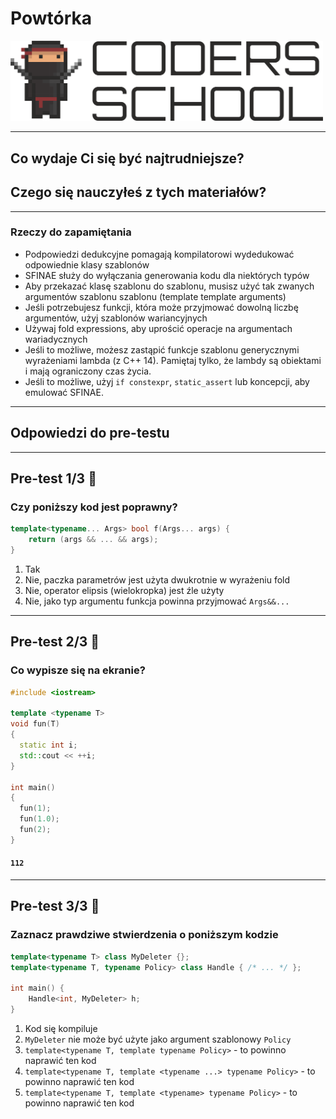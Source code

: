 <!-- .slide: data-background="#111111" -->

# Powtórka

<a href="https://coders.school">
    <img width="500" src="../img/coders_school_logo.png" alt="Coders School" class="plain">
</a>

___

## Co wydaje Ci się być najtrudniejsze?

## Czego się nauczyłeś z tych materiałów?

___

### Rzeczy do zapamiętania

* <!-- .element: class="fragment fade-in" --> Podpowiedzi dedukcyjne pomagają kompilatorowi wydedukować odpowiednie klasy szablonów
* <!-- .element: class="fragment fade-in" --> SFINAE służy do wyłączania generowania kodu dla niektórych typów
* <!-- .element: class="fragment fade-in" --> Aby przekazać klasę szablonu do szablonu, musisz użyć tak zwanych argumentów szablonu szablonu (template template arguments)
* <!-- .element: class="fragment fade-in" --> Jeśli potrzebujesz funkcji, która może przyjmować dowolną liczbę argumentów, użyj szablonów wariancyjnych
* <!-- .element: class="fragment fade-in" --> Używaj fold expressions, aby uprościć operacje na argumentach wariadycznych
* <!-- .element: class="fragment fade-in" --> Jeśli to możliwe, możesz zastąpić funkcje szablonu generycznymi wyrażeniami lambda (z C++ 14). Pamiętaj tylko, że lambdy są obiektami i mają ograniczony czas życia.
* <!-- .element: class="fragment fade-in" -->Jeśli to możliwe, użyj <code>if constexpr</code>, <code>static_assert</code> lub koncepcji, aby emulować SFINAE.

___

## Odpowiedzi do pre-testu

___

## Pre-test 1/3 🤯

### Czy poniższy kod jest poprawny?

```cpp
template<typename... Args> bool f(Args... args) {
    return (args && ... && args);
}
```

1. <!-- .element: class="fragment highlight-red" --> Tak
2. <!-- .element: class="fragment highlight-green" --> Nie, paczka parametrów jest użyta dwukrotnie w wyrażeniu fold
3. <!-- .element: class="fragment highlight-red" --> Nie, operator elipsis (wielokropka) jest źle użyty
4. <!-- .element: class="fragment highlight-red" --> Nie, jako typ argumentu funkcja powinna przyjmować <code>Args&&...</code>

___
<!-- .slide: style="font-size: 0.9em" -->

## Pre-test 2/3 🤯

### Co wypisze się na ekranie?

```cpp
#include <iostream>

template <typename T>
void fun(T)
{
  static int i;
  std::cout << ++i;
}

int main()
{
  fun(1);
  fun(1.0);
  fun(2);
}
```

#### <code class="fragment fade-in">112</code>

___
<!-- .slide: style="font-size: 0.8em" -->

## Pre-test 3/3 🤯

### Zaznacz prawdziwe stwierdzenia o poniższym kodzie

```cpp
template<typename T> class MyDeleter {};
template<typename T, typename Policy> class Handle { /* ... */ };

int main() {
    Handle<int, MyDeleter> h;
}
```

1. <!-- .element: class="fragment highlight-red" --> Kod się kompiluje
2. <!-- .element: class="fragment highlight-green" --> <code>MyDeleter</code>  nie może być użyte jako argument szablonowy <code>Policy</code>
3. <!-- .element: class="fragment highlight-red" --> <code>template&lt;typename T, template typename Policy&gt;</code> - to powinno naprawić ten kod
4. <!-- .element: class="fragment highlight-green" --> <code>template&lt;typename T, template &lt;typename ...&gt; typename Policy&gt;</code> - to powinno naprawić ten kod
5. <!-- .element: class="fragment highlight-green" --> <code>template&lt;typename T, template &lt;typename&gt; typename Policy&gt;</code> - to powinno naprawić ten kod

